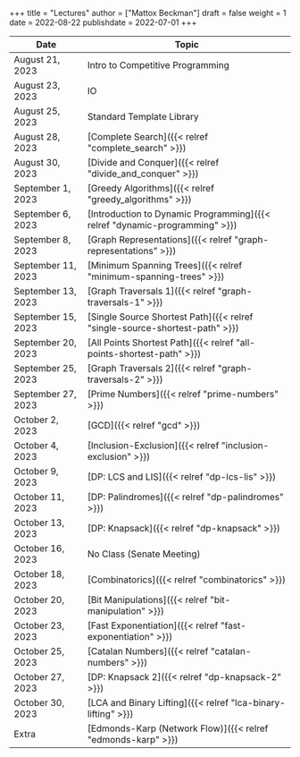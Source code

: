 +++
title = "Lectures"
author = ["Mattox Beckman"]
draft = false
weight = 1
date = 2022-08-22
publishdate = 2022-07-01
+++

| Date               | Topic                                                                       |
|--------------------|-----------------------------------------------------------------------------|
| August 21, 2023    | Intro to Competitive Programming                                            |
| August 23, 2023    | IO                                                                          |
| August 25, 2023    | Standard Template Library                                                   |
| August 28, 2023    | [Complete Search]({{< relref "complete_search" >}})                         |
| August 30, 2023    | [Divide and Conquer]({{< relref "divide_and_conquer" >}})                   |
| September 1, 2023  | [Greedy Algorithms]({{< relref "greedy_algorithms" >}})                     |
| September 6, 2023  | [Introduction to Dynamic Programming]({{< relref "dynamic-programming" >}}) |
| September 8, 2023  | [Graph Representations]({{< relref "graph-representations" >}})             |
| September 11, 2023 | [Minimum Spanning Trees]({{< relref "minimum-spanning-trees" >}})           |
| September 13, 2023 | [Graph Traversals 1]({{< relref "graph-traversals-1" >}})                   |
| September 15, 2023 | [Single Source Shortest Path]({{< relref "single-source-shortest-path" >}}) |
| September 20, 2023 | [All Points Shortest Path]({{< relref "all-points-shortest-path" >}}) |
| September 25, 2023 | [Graph Traversals 2]({{< relref "graph-traversals-2" >}}) |
| September 27, 2023 | [Prime Numbers]({{< relref "prime-numbers" >}}) |
| October 2, 2023    | [GCD]({{< relref "gcd" >}}) |
| October 4, 2023    | [Inclusion-Exclusion]({{< relref "inclusion-exclusion" >}}) |
| October 9, 2023    | [DP: LCS and LIS]({{< relref "dp-lcs-lis" >}}) |
| October 11, 2023    | [DP: Palindromes]({{< relref "dp-palindromes" >}}) |
| October 13, 2023    | [DP: Knapsack]({{< relref "dp-knapsack" >}}) |
| October 16, 2023    | No Class (Senate Meeting) |
| October 18, 2023    | [Combinatorics]({{< relref "combinatorics" >}}) |
| October 20, 2023    | [Bit Manipulations]({{< relref "bit-manipulation" >}}) |
| October 23, 2023    | [Fast Exponentiation]({{< relref "fast-exponentiation" >}}) |
| October 25, 2023    | [Catalan Numbers]({{< relref "catalan-numbers" >}}) |
| October 27, 2023    | [DP: Knapsack 2]({{< relref "dp-knapsack-2" >}}) |
| October 30, 2023    | [LCA and Binary Lifting]({{< relref "lca-binary-lifting" >}}) |
| Extra   | [Edmonds-Karp (Network Flow)]({{< relref "edmonds-karp" >}}) |

